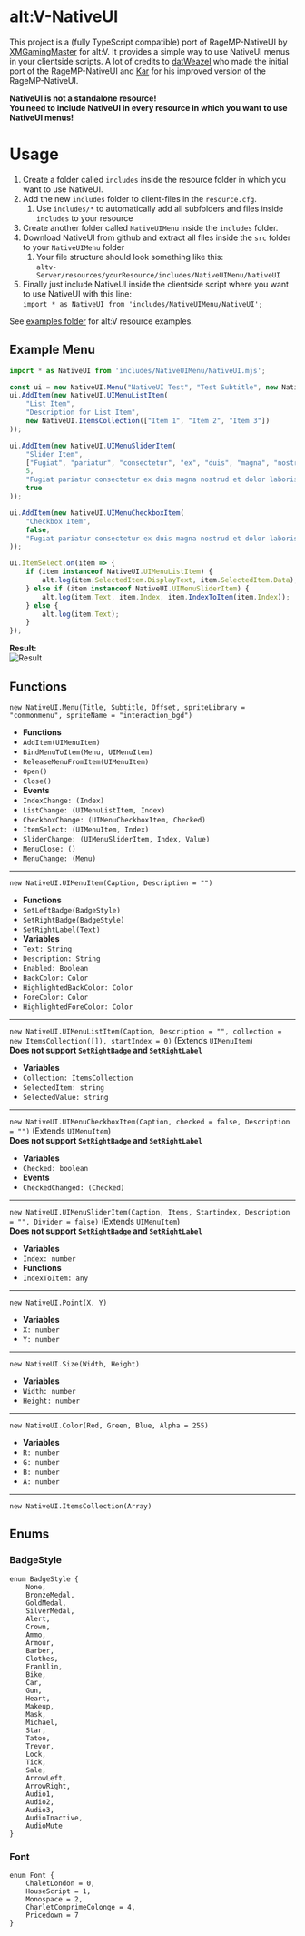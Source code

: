 # alt:V-NativeUI
This project is a (fully TypeScript compatible) port of RageMP-NativeUI by [XMGamingMaster](https://github.com/XMGamingMaster/RageMP-NativeUI) for alt:V. It provides a simple way to use NativeUI menus in your clientside scripts. A lot of credits to [datWeazel](https://github.com/datWeazel/alt-V-NativeUI) who made the initial port of the RageMP-NativeUI and [Kar](https://github.com/karscopsandrobbers/RAGEMP-NativeUI) for his improved version of the RageMP-NativeUI.

__NativeUI is not a standalone resource!  
You need to include NativeUI in every resource in which you want to use NativeUI menus!__
# Usage
1. Create a folder called `includes` inside the resource folder in which you want to use NativeUI. 
2. Add the new `includes` folder to client-files in the `resource.cfg`. 
	1. Use `includes/*` to automatically add all subfolders and files inside `includes` to your resource
3. Create another folder called `NativeUIMenu` inside the `includes` folder.
4. Download NativeUI from github and extract all files inside the `src` folder to your `NativeUIMenu` folder
	1. Your file structure should look something like this:  
	`altv-Server/resources/yourResource/includes/NativeUIMenu/NativeUI`
5. Finally just include NativeUI inside the clientside script where you want to use NativeUI with this line:  
`import * as NativeUI from 'includes/NativeUIMenu/NativeUI';`
  
See [examples folder]( https://github.com/DurtyFree/alt-V-NativeUI/tree/master/examples/nativeUI-example) for alt:V resource examples. 

## Example Menu
```javascript
import * as NativeUI from 'includes/NativeUIMenu/NativeUI.mjs';

const ui = new NativeUI.Menu("NativeUI Test", "Test Subtitle", new NativeUI.Point(50, 50));
ui.AddItem(new NativeUI.UIMenuListItem(
  	"List Item",
   	"Description for List Item",
   	new NativeUI.ItemsCollection(["Item 1", "Item 2", "Item 3"])
));

ui.AddItem(new NativeUI.UIMenuSliderItem(
  	"Slider Item",
   	["Fugiat", "pariatur", "consectetur", "ex", "duis", "magna", "nostrud", "et", "dolor", "laboris"],
   	5,
   	"Fugiat pariatur consectetur ex duis magna nostrud et dolor laboris est do pariatur amet sint.",
   	true
));

ui.AddItem(new NativeUI.UIMenuCheckboxItem(
  	"Checkbox Item",
   	false,
   	"Fugiat pariatur consectetur ex duis magna nostrud et dolor laboris est do pariatur amet sint."
));

ui.ItemSelect.on(item => {
  	if (item instanceof NativeUI.UIMenuListItem) {
  		alt.log(item.SelectedItem.DisplayText, item.SelectedItem.Data);
   	} else if (item instanceof NativeUI.UIMenuSliderItem) {
   		alt.log(item.Text, item.Index, item.IndexToItem(item.Index));
   	} else {
   		alt.log(item.Text);
   	}
});
```
**Result:**  
![Result](https://i.imgur.com/StrdDxR.png)
## Functions
`new NativeUI.Menu(Title, Subtitle, Offset, spriteLibrary = "commonmenu", spriteName = "interaction_bgd")`
-   **Functions**
-   `AddItem(UIMenuItem)`
-   `BindMenuToItem(Menu, UIMenuItem)`
-   `ReleaseMenuFromItem(UIMenuItem)`
-   `Open()`
-   `Close()`
-   **Events**
-   `IndexChange: (Index)`
-   `ListChange: (UIMenuListItem, Index)`
-   `CheckboxChange: (UIMenuCheckboxItem, Checked)`
-   `ItemSelect: (UIMenuItem, Index)`
-   `SliderChange: (UIMenuSliderItem, Index, Value)`
-   `MenuClose: ()`
-   `MenuChange: (Menu)`
----------
`new NativeUI.UIMenuItem(Caption, Description = "")`
-   **Functions**
-   `SetLeftBadge(BadgeStyle)`
-   `SetRightBadge(BadgeStyle)`
-   `SetRightLabel(Text)`
-   **Variables**
-   `Text: String`
-   `Description: String`
-   `Enabled: Boolean`
-   `BackColor: Color`
-   `HighlightedBackColor: Color`
-   `ForeColor: Color`
-   `HighlightedForeColor: Color`
----------
`new NativeUI.UIMenuListItem(Caption, Description = "", collection = new ItemsCollection([]), startIndex = 0)`  (Extends  `UIMenuItem`)  
**Does not support  `SetRightBadge`  and  `SetRightLabel`**
-   **Variables**
-   `Collection: ItemsCollection`
-   `SelectedItem: string`
-   `SelectedValue: string`
----------
`new NativeUI.UIMenuCheckboxItem(Caption, checked = false, Description = "")`  (Extends  `UIMenuItem`)  
**Does not support  `SetRightBadge`  and  `SetRightLabel`**
-   **Variables**
-   `Checked: boolean`
-   **Events**
-   `CheckedChanged: (Checked)`
----------
`new NativeUI.UIMenuSliderItem(Caption, Items, Startindex, Description = "", Divider = false)`  (Extends  `UIMenuItem`)  
**Does not support  `SetRightBadge`  and  `SetRightLabel`**
-   **Variables**
-   `Index: number`
-   **Functions**
-   `IndexToItem: any`
----------
`new NativeUI.Point(X, Y)`
-   **Variables**
-   `X: number`
-   `Y: number`
----------
`new NativeUI.Size(Width, Height)`
-   **Variables**
-   `Width: number`
-   `Height: number`
----------
`new NativeUI.Color(Red, Green, Blue, Alpha = 255)`
-   **Variables**
-   `R: number`
-   `G: number`
-   `B: number`
-   `A: number`
----------
`new NativeUI.ItemsCollection(Array)`

## Enums

### BadgeStyle
```
enum BadgeStyle {
	None,
	BronzeMedal,
	GoldMedal,
	SilverMedal,
	Alert,
	Crown,
	Ammo,
	Armour,
	Barber,
	Clothes,
	Franklin,
	Bike,
	Car,
	Gun,
	Heart,
	Makeup,
	Mask,
	Michael,
	Star,
	Tatoo,
	Trevor,
	Lock,
	Tick,
	Sale,
	ArrowLeft,
	ArrowRight,
	Audio1,
	Audio2,
	Audio3,
	AudioInactive,
	AudioMute
}
```
### Font
```
enum Font {
	ChaletLondon = 0,
	HouseScript = 1,
	Monospace = 2,
	CharletComprimeColonge = 4,
	Pricedown = 7
}
```
